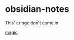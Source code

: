 # obsidian-notes
This' cringe don't come in

[magic](obsidian://remotely-save?func=settings&version=0.3.25&vault=General&data=%7B%22s3%22%3A%7B%22s3Endpoint%22%3A%22%22%2C%22s3Region%22%3A%22%22%2C%22s3AccessKeyID%22%3A%22%22%2C%22s3SecretAccessKey%22%3A%22%22%2C%22s3BucketName%22%3A%22%22%2C%22bypassCorsLocally%22%3Atrue%2C%22partsConcurrency%22%3A20%2C%22forcePathStyle%22%3Afalse%7D%2C%22webdav%22%3A%7B%22address%22%3A%22%22%2C%22username%22%3A%22%22%2C%22password%22%3A%22%22%2C%22authType%22%3A%22basic%22%2C%22manualRecursive%22%3Afalse%2C%22depth%22%3A%22auto_unknown%22%2C%22remoteBaseDir%22%3A%22%22%7D%2C%22password%22%3A%22%22%2C%22serviceType%22%3A%22onedrive%22%2C%22currLogLevel%22%3A%22info%22%2C%22autoRunEveryMilliseconds%22%3A-1%2C%22initRunAfterMilliseconds%22%3A-1%2C%22agreeToUploadExtraMetadata%22%3Atrue%2C%22concurrency%22%3A5%2C%22syncConfigDir%22%3Afalse%2C%22syncUnderscoreItems%22%3Afalse%2C%22lang%22%3A%22auto%22%2C%22logToDB%22%3Afalse%2C%22skipSizeLargerThan%22%3A-1%7D)
